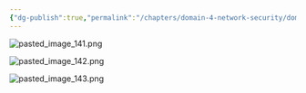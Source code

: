 ```yaml
---
{"dg-publish":true,"permalink":"/chapters/domain-4-network-security/domain-4-network-security/4-1-networking/","noteIcon":""}
---
```



![pasted_image_141.png](/img/user/pasted_image_141.png)

![pasted_image_142.png](/img/user/pasted_image_142.png)

![pasted_image_143.png](/img/user/pasted_image_143.png)